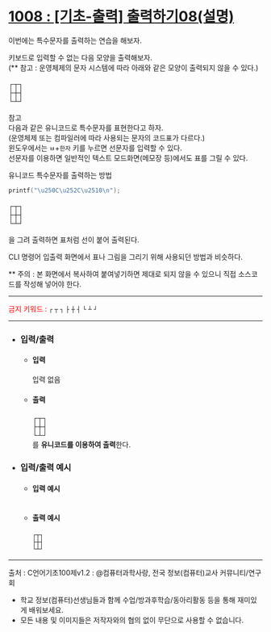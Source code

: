 # [1008 : [기초-출력] 출력하기08(설명)](https://codeup.kr/problem.php?id=1008)

이번에는 특수문자를 출력하는 연습을 해보자.

키보드로 입력할 수 없는 다음 모양을 출력해보자.
<br />
(** 참고 : 운영체제의 문자 시스템에 따라 아래와 같은 모양이 출력되지 않을 수 있다.)

┌┬┐
<br />
├┼┤
<br />
└┴┘

참고
<br />
다음과 같은 유니코드로 특수문자를 표현한다고 하자.
<br />
(운영체제 또는 컴파일러에 따라 사용되는 문자의 코드표가 다르다.)
<br />
윈도우에서는 `ㅂ`+`한자` 키를 누르면 선문자를 입력할 수 있다.
<br />
선문자를 이용하면 일반적인 텍스트 모드화면(메모장 등)에서도 표를 그릴 수 있다.

유니코드 특수문자를 출력하는 방법
```C
printf("\u250C\u252C\u2510\n");
```
┌┬┐
<br />
├┼┤
<br />
└┴┘

을 그려 출력하면 표처럼 선이 붙어 출력된다.

CLI 명령어 입출력 화면에서 표나 그림을 그리기 위해 사용되던 방법과 비슷하다.

** 주의 : 본 화면에서 복사하여 붙여넣기하면 제대로 되지 않을 수 있으니 직접 소스코드를 작성해 넣어야 한다.

------------------------------------------------------

<span style="color: red"> 금지 키워드 : </span>
`┌` `┬` `┐` `├` `┼` `┤` `└` `┴` `┘`

------------------------------------------------------
- ### 입력/출력
  - #### 입력

    입력 없음

  - #### 출력
    ┌┬┐
    <br />
    ├┼┤
    <br />
    └┴┘
    <br />
    를 **유니코드를 이용하여 출력**한다.

- ### 입력/출력 예시
  - #### 입력 예시
    ```

    ```
  - #### 출력 예시
    ```
    ┌┬┐
    ├┼┤
    └┴┘
    ```
--------------------------------------------------
출처 : C언어기초100제v1.2 : @컴퓨터과학사랑, 전국 정보(컴퓨터)교사 커뮤니티/연구회
- 학교 정보(컴퓨터)선생님들과 함께 수업/방과후학습/동아리활동 등을 통해 재미있게 배워보세요. 
- 모든 내용 및 이미지들은 저작자와의 협의 없이 무단으로 사용할 수 없습니다.
